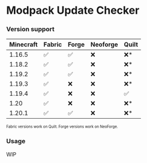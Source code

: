 # Modpack Update Checker

### Version support

| Minecraft | Fabric | Forge | Neoforge | Quilt |
|-----------|--------|-------|----------|-------|
| 1.16.5    | ✅      | ✅     | ❌        | ❌*    |
| 1.18.2    | ✅      | ✅     | ❌        | ❌*    |
| 1.19.2    | ✅      | ✅     | ❌        | ❌*    |
| 1.19.3    | ✅      | ❌     | ❌        | ❌*    |
| 1.19.4    | ✅      | ❌     | ❌        | ✅     |
| 1.20      | ✅      | ❌     | ❌        | ❌*    |
| 1.20.1    | ✅      | ✅     | ❌        | ❌*    |

<sup><sub>Fabric versions work on Quilt. Forge versions work on NeoForge.</sub></sup>

### Usage
WIP